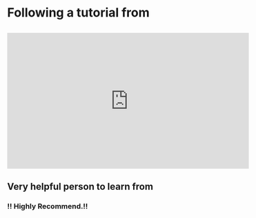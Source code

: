 # Following a tutorial from
## <iframe width="560" height="315" src="https://www.youtube.com/embed/2LUdnb-mls0" title="YouTube video player" frameborder="0" allow="accelerometer; autoplay; clipboard-write; encrypted-media; gyroscope; picture-in-picture" allowfullscreen></iframe>
## Very helpful person to learn from
### !! Highly Recommend.!!